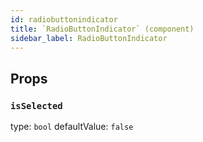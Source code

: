 ```yaml
---
id: radiobuttonindicator
title: `RadioButtonIndicator` (component)
sidebar_label: RadioButtonIndicator
---
```



Props
-----

### `isSelected`

type: `bool`
defaultValue: `false`

